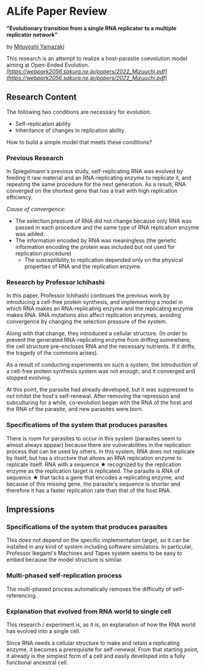 # ALife Paper Review
**"Evolutionary transition from a single RNA replicator to a multiple replicator network"**

by [Mituyoshi Yamazaki](https://twitter.com/vespid)

This research is an attempt to realize a host-parasite coevolution model aiming at Open-Ended Evolution.
*[https://webpark2056.sakura.ne.jp/papers/2022_Mizuuchi.pdf](https://webpark2056.sakura.ne.jp/papers/2022_Mizuuchi.pdf)*

## Research Content

The following two conditions are necessary for evolution:

- Self-replication ability
- Inheritance of changes in replication ability

How to build a simple model that meets these conditions?

### Previous Research

In Spiegelmann's previous study, self-replicating RNA was evolved by feeding it raw material and an RNA-replicating enzyme to replicate it, and repeating the same procedure for the next generation. As a result, RNA converged on the shortest gene that has a trait with high replication efficiency. 

*Cause of convergence:*
- The selection pressure of RNA did not change because only RNA was passed in each procedure and the same type of RNA replication enzyme was added.
- The information encoded by RNA was meaningless (the genetic information encoding the protein was included but not used for replication procedure)
    - The susceptibility to replication depended only on the physical properties of RNA and the replication enzyme.

### Research by Professor Ichihashi

In this paper, Professor Ichihashi continues the previous work by introducing a cell-free protein synthesis, and implementing a model in which RNA makes an RNA-replicating enzyme and the replicating enzyme makes RNA. RNA mutations also affect replication enzymes, avoiding convergence by changing the selection pressure of the system.

Along with that change, they introduced a cellular structure. (In order to prevent the generated RNA-replicating enzyme from drifting somewhere, the cell structure pre-encloses RNA and the necessary nutrients. If it drifts, the tragedy of the commons arises).

As a result of conducting experiments on such a system, the introduction of a cell-free protein synthesis system was not enough, and it converged and stopped evolving.

At this point, the parasite had already developed, but it was suppressed to not inhibit the host's self-renewal. After removing the repression and subculturing for a while, co-evolution began with the RNA of the host and the RNA of the parasite, and new parasites were born.

### Specifications of the system that produces parasites

There is room for parasites to occur in this system (parasites seem to almost always appear) because there are vulnerabilities in the replication process that can be used by others. In this system, RNA does not replicate by itself, but has a structure that allows an RNA replication enzyme to replicate itself. RNA with a sequence ★ recognized by the replication enzyme as the replication target is replicated. The parasite is RNA of sequence ★ that lacks a gene that encodes a replicating enzyme, and because of this missing gene, the parasite's sequence is shorter and therefore it has a faster replication rate than that of the host RNA.


## Impressions

### Specifications of the system that produces parasites

This does not depend on the specific implementation target, so it can be installed in any kind of system including software simulators. In particular, Professor Ikegami's Machines and Tapes system seems to be easy to embed because the model structure is similar.

### Multi-phased self-replication process

The multi-phased process automatically removes the difficulty of self-referencing.


### Explanation that evolved from RNA world to single cell

This research / experiment is, as it is, an explanation of how the RNA world has evolved into a single cell.

Since RNA needs a cellular structure to make and retain a replicating enzyme, it becomes a prerequisite for self-renewal. From that starting point, it already is the simplest form of a cell and easily developed into a fully functional ancestral cell.
